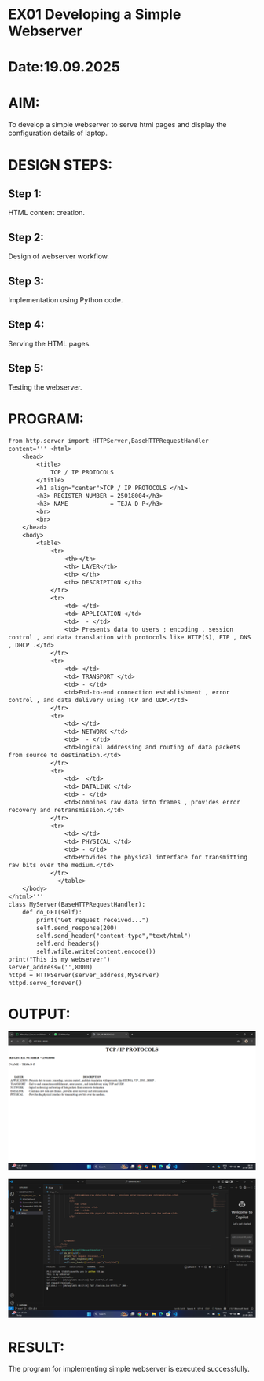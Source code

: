 # EX01 Developing a Simple Webserver

# Date:19.09.2025
# AIM:
To develop a simple webserver to serve html pages and display the configuration details of laptop.

# DESIGN STEPS:
## Step 1:
HTML content creation.

## Step 2:
Design of webserver workflow.

## Step 3:
Implementation using Python code.

## Step 4:
Serving the HTML pages.

## Step 5:
Testing the webserver.

# PROGRAM:
```
from http.server import HTTPServer,BaseHTTPRequestHandler
content=''' <html>
    <head>
        <title>
            TCP / IP PROTOCOLS 
        </title>
        <h1 align="center">TCP / IP PROTOCOLS </h1>
        <h3> REGISTER NUMBER = 25018004</h3>
        <h3> NAME            = TEJA D P</h3>
        <br>
        <br>
    </head>
    <body>
        <table>
            <tr>
                <th></th>
                <th> LAYER</th>
                <th> </th>
                <th> DESCRIPTION </th>
            </tr>
            <tr>
                <td> </td>
                <td> APPLICATION </td>
                <td>  - </td>
                <td> Presents data to users ; encoding , session control , and data translation with protocols like HTTP(S), FTP , DNS , DHCP .</td>
            </tr>
            <tr>
                <td> </td>
                <td> TRANSPORT </td>
                <td> - </td>
                <td>End-to-end connection establishment , error control , and data delivery using TCP and UDP.</td>
            </tr>
            <tr>
                <td> </td>
                <td> NETWORK </td>
                <td>  - </td>
                <td>logical addressing and routing of data packets from source to destination.</td>
            </tr> 
            <tr>
                <td>  </td>
                <td> DATALINK </td>
                <td> - </td>
                <td>Combines raw data into frames , provides error recovery and retransmission.</td>
            </tr> 
            <tr>
                <td> </td>
                <td> PHYSICAL </td>
                <td> - </td>
                <td>Provides the physical interface for transmitting raw bits over the medium.</td>
            </tr> 
              </table>
    </body>
</html>'''
class MyServer(BaseHTTPRequestHandler):
    def do_GET(self):
        print("Get request received...")
        self.send_response(200)
        self.send_header("content-type","text/html")
        self.end_headers()
        self.wfile.write(content.encode())
print("This is my webserver") 
server_address=('',8000)
httpd = HTTPServer(server_address,MyServer)
httpd.serve_forever()
```
        

# OUTPUT:

![alt text](<Screenshot (21).png>)

![alt text](<Screenshot (22).png>)



# RESULT:
The program for implementing simple webserver is executed successfully.
